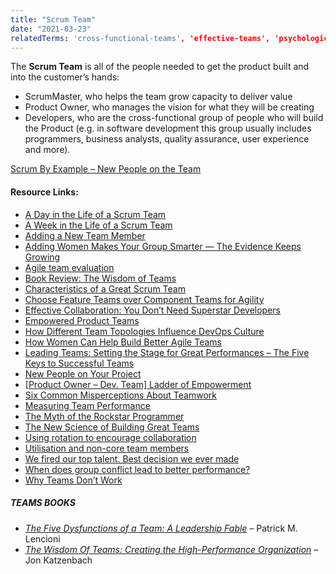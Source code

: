 ```yaml
---
title: "Scrum Team"
date: "2021-03-23"
relatedTerms: 'cross-functional-teams', 'effective-teams', 'psychological-safety', 'special-teams', 'stable-teams', 'team-size'
---
```


The **Scrum Team** is all of the people needed to get the product built and into the customer’s hands:

- ScrumMaster, who helps the team grow capacity to deliver value
- Product Owner, who manages the vision for what they will be creating
- Developers, who are the cross-functional group of people who will build the Product (e.g. in software development this group usually includes programmers, business analysts, quality assurance, user experience and more).

[Scrum By Example – New People on the Team](/blog/scrummaster-tales-new-people-on-the-team.html)

#### Resource Links:

- [A Day in the Life of a Scrum Team](https://www.youtube.com/watch?v=q1RqhRcPJZ0)
- [A Week in the Life of a Scrum Team](https://agilelearninglabs.com/resources/a-week-in-the-life-of-a-scrum-team/)
- [Adding a New Team Member](https://blog.gdinwiddie.com/2013/03/27/adding-a-new-team-member/)
- [Adding Women Makes Your Group Smarter — The Evidence Keeps Growing](https://bobsutton.typepad.com/my_weblog/2012/08/adding-women-makes-your-group-smarter-the-evdience-keeps-growing.html)
- [Agile team evaluation](https://docs.microsoft.com/en-gb/archive/blogs/ericgu/agile-team-evaluation)
- [Book Review: The Wisdom of Teams](https://agilecomplexificationinverter.blogspot.com/2016/11/book-review-wisdom-of-teams.html)
- [Characteristics of a Great Scrum Team](https://www.infoq.com/articles/great-scrum-team/)
- [Choose Feature Teams over Component Teams for Agility](https://www.infoq.com/articles/scaling-lean-agile-feature-teams/)
- [Effective Collaboration: You Don’t Need Superstar Developers](https://blog.lunarlogic.com/2017/effective-collaboration-superstar-developers/)
- [Empowered Product Teams](https://www.svpg.com/empowered-product-teams/)
- [How Different Team Topologies Influence DevOps Culture](https://www.infoq.com/articles/devops-team-topologies/)
- [How Women Can Help Build Better Agile Teams](https://www.agileconnection.com/article/how-women-can-help-build-better-agile-teams)
- [Leading Teams: Setting the Stage for Great Performances – The Five Keys to Successful Teams](https://hbswk.hbs.edu/archive/2996.html)
- [New People on Your Project](/blog/new-people-on-your-project.html)
- [\[Product Owner – Dev. Team\] Ladder of Empowerment](https://innovagility.com/2018/09/11/product-owner-dev-team-ladder-of-empowerment/)
- [Six Common Misperceptions About Teamwork](https://hbr.org/2011/06/six-common-misperceptions-abou)
- [Measuring Team Performance](https://innolution.com/blog/team-performance-measureshttps://innolution.com/blog/team-performance-measures)
- [The Myth of the Rockstar Programmer](https://www.hanselman.com/blog/the-myth-of-the-rockstar-programmer)
- [The New Science of Building Great Teams](https://hbr.org/2012/04/the-new-science-of-building-great-teams)
- [Using rotation to encourage collaboration](https://www.etsy.com/codeascraft/engineering-rotation/)
- [Utilisation and non-core team members](https://www.allankellyassociates.co.uk/archives/1640/utilisation-and-non-core-team-members/)
- [We fired our top talent. Best decision we ever made](https://www.freecodecamp.org/news/we-fired-our-top-talent-best-decision-we-ever-made-4c0a99728fde/)
- [When does group conflict lead to better performance?](https://www.bps.org.uk/research-digest/when-does-group-conflict-lead-better-performance)
- [Why Teams Don’t Work](https://collaborativeleadershipteam.com/blog/2016/7/18/why-teams-dont-work)

##### TEAMS BOOKS

- [_The Five Dysfunctions of a Team: A Leadership Fable_](https://www.amazon.ca/Five-Dysfunctions-Team-Enhanced-Leadership-ebook/dp/B006960LQW/&tag=notesfromatoo-20/&tag=notesfromatoo-20) – Patrick M. Lencioni
- _[The Wisdom Of Teams: Creating the High-Performance Organization](https://www.amazon.ca/The-Wisdom-Teams-High-Performance-Organization/dp/0060522003/&tag=notesfromatoo-20/&tag=notesfromatoo-20)_ – Jon Katzenbach

